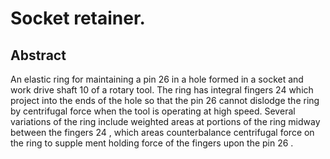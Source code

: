 # Socket retainer.

## Abstract
An elastic ring for maintaining a pin 26 in a hole formed in a socket and work drive shaft 10 of a rotary tool. The ring has integral fingers 24 which project into the ends of the hole so that the pin 26 cannot dislodge the ring by centrifugal force when the tool is operating at high speed. Several variations of the ring include weighted areas at portions of the ring midway between the fingers 24 , which areas counterbalance centrifugal force on the ring to supple ment holding force of the fingers upon the pin 26 .